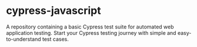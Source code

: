 # cypress-javascript
A repository containing a basic Cypress test suite for automated web application testing. Start your Cypress testing journey with simple and easy-to-understand test cases.
